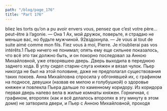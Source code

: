 ```yaml
---
path: "/blog/page_176"
title: "Part 176"
---
```


bliez les torts qu’on a pu avoir envers vous, pensez que c’est votre père... peut-être à l’agonie. — Она 1 Ах, мой дружок, поверьте, я страдаю не меньше вас, но будьте мужчиной.
92вздохнула. — Je vous ai tout de suite aimé comme mon fils. Fiez vous à moi, Pierre. Je n’oublierai pas vos intérêts.1
Пьер ничего не понимал; опять ему еще сильнее показалось, что всё это так должно быть, и он покорно последовал за Анною Михайловной, уже отворявшею дверь.
Дверь выходила в переднюю заднего хода. В углу сидел старик-слуга княжен и вязал чулок. Пьер никогда не был на этой половине, даже не предполагал существования таких покоев. Анна Михайловна спросила у обгонявшей их, с графином на подносе, девушки (назвав ее милою и голубушкой) о здоровье княжен и повлекла Пьера дальше по каменному коридору. Из коридора первая дверь налево вела в жилые комнаты княжен. Горничная, с графином, второпях (как и всё делалось второпях в эту минуту в этом доме) не затворила двери, и Пьер с Анною Михайловной, проходя 
